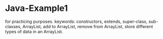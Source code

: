 # Java-Example1
for practicing purposes.
keywords: constructors, extends, super-class, sub-classes, ArrayList, add to ArrayList, remove from ArrayList, store different types of data in an ArrayList.
